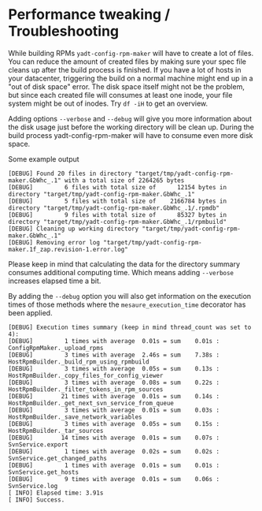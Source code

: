 # Performance tweaking / Troubleshooting

While building RPMs `yadt-config-rpm-maker` will have to create a lot of files.
You can reduce the amount of created files by making sure your spec file cleans up after the build process is finished.
If you have a lot of hosts in your datacenter, triggering the build on a normal machine might end up in a "out of disk
space" error. The disk space itself might not be the problem, but since each created file will consumes at least one
inode, your file system might be out of inodes. Try `df -iH` to get an overview.

Adding options `--verbose` and `--debug` will give you more information about the disk usage just before the
working directory will be clean up. During the build process yadt-config-rpm-maker will have to consume even more disk
space.

Some example output
```
[DEBUG] Found 20 files in directory "target/tmp/yadt-config-rpm-maker.GbWhc_.1" with a total size of 2264265 bytes
[DEBUG]         6 files with total size of      12154 bytes in directory "target/tmp/yadt-config-rpm-maker.GbWhc_.1"
[DEBUG]         5 files with total size of    2166784 bytes in directory "target/tmp/yadt-config-rpm-maker.GbWhc_.1/.rpmdb"
[DEBUG]         9 files with total size of      85327 bytes in directory "target/tmp/yadt-config-rpm-maker.GbWhc_.1/rpmbuild"
[DEBUG] Cleaning up working directory "target/tmp/yadt-config-rpm-maker.GbWhc_.1"
[DEBUG] Removing error log "target/tmp/yadt-config-rpm-maker.1f_zap.revision-1.error.log"
```
Please keep in mind that calculating the data for the directory summary consumes additional computing time.
Which means adding `--verbose` increases elapsed time a bit.

By adding the `--debug` option you will also get information on the execution times of those methods where the
`mesaure_execution_time` decorator has been applied.

```
[DEBUG] Execution times summary (keep in mind thread_count was set to 4):
[DEBUG]         1 times with average  0.01s = sum    0.01s : ConfigRpmMaker._upload_rpms
[DEBUG]         3 times with average  2.46s = sum    7.38s : HostRpmBuilder._build_rpm_using_rpmbuild
[DEBUG]         3 times with average  0.05s = sum    0.13s : HostRpmBuilder._copy_files_for_config_viewer
[DEBUG]         3 times with average  0.08s = sum    0.22s : HostRpmBuilder._filter_tokens_in_rpm_sources
[DEBUG]        21 times with average  0.01s = sum    0.14s : HostRpmBuilder._get_next_svn_service_from_queue
[DEBUG]         3 times with average  0.01s = sum    0.03s : HostRpmBuilder._save_network_variables
[DEBUG]         3 times with average  0.05s = sum    0.15s : HostRpmBuilder._tar_sources
[DEBUG]        14 times with average  0.01s = sum    0.07s : SvnService.export
[DEBUG]         1 times with average  0.02s = sum    0.02s : SvnService.get_changed_paths
[DEBUG]         1 times with average  0.01s = sum    0.01s : SvnService.get_hosts
[DEBUG]         9 times with average  0.01s = sum    0.06s : SvnService.log
[ INFO] Elapsed time: 3.91s
[ INFO] Success.
```
